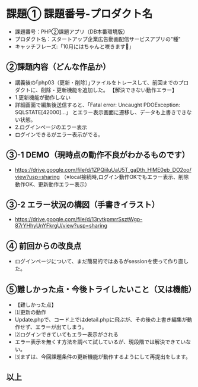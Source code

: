 # 課題① 課題番号-プロダクト名
- 課題番号：PHP②課題アプリ（DB本番環境版）
- プロダクト名：スタートアップ企業広告動画配信サービスアプリの"種"
- キャッチフレーズ:「10月にはちゃんと咲きます🌸」


## ②課題内容（どんな作品か）
- 講義後の｢php03（更新・削除）｣ファイルをトレースして、前回までのプロダクトに、削除・更新機能を追加した。
【解決できない動作エラー】
- 1.更新機能が動作しない
- 詳細画面で編集後送信すると、「Fatal error: Uncaught PDOException: SQLSTATE[42000]…」 とエラー表示画面に遷移し、データも上書きできない状態。
- 2.ログインページのエラー表示
- ログインできるがエラー表示がでる。


## ③-1 DEMO（現時点の動作不良がわかるものです）
- https://drive.google.com/file/d/1ZPQiiluUaU5T_gaDth_HlME0eb_DO2oo/view?usp=sharing
（※local接続時,ログイン動作OKでもエラー表示、削除動作OK、更新動作エラー表示）
## ③-2 エラー状況の構図（手書きイラスト）
- https://drive.google.com/file/d/13rvtkpmrrSsztWgp-87rYHhyUnYFkrgU/view?usp=sharing


## ④ 前回からの改良点
- ログインページについて、まだ簡易的ではあるがsessionを使って作り直した。


## ⑤難しかった点・今後トライしたいこと（又は機能）
- 【難しかった点】
- ⑴更新の動作
- Update.phpで、コード上ではdetail.phpに飛ぶが、その後の上書き編集が動作せず、エラーが出てしまう。
- ⑵ログインできていてもエラー表示がされる
- エラー表示を無くす方法を調べて試しているが、現段階では解決できていない。
- ⑶まずは、今回課題条件の更新機能が動作するようにして再提出をします。
## 以上